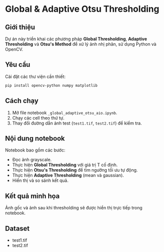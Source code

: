 # Global & Adaptive Otsu Thresholding

## Giới thiệu
Dự án này triển khai các phương pháp **Global Thresholding**, **Adaptive Thresholding** và **Otsu's Method** để xử lý ảnh nhị phân, sử dụng Python và OpenCV.

## Yêu cầu
Cài đặt các thư viện cần thiết:
```bash
pip install opencv-python numpy matplotlib
```

## Cách chạy
1. Mở file notebook `_global_adaptive_otsu_aio.ipynb`.
2. Chạy các cell theo thứ tự.
3. Thay đổi đường dẫn ảnh test (`test1.tif`, `test2.tif`) để kiểm tra.

## Nội dung notebook
Notebook bao gồm các bước:
- Đọc ảnh grayscale.
- Thực hiện **Global Thresholding** với giá trị T cố định.
- Thực hiện **Otsu's Thresholding** để tìm ngưỡng tối ưu tự động.
- Thực hiện **Adaptive Thresholding** (mean và gaussian).
- Hiển thị và so sánh kết quả.


## Kết quả minh họa
Ảnh gốc và ảnh sau khi thresholding sẽ được hiển thị trực tiếp trong notebook.

## Dataset
- test1.tif
- test2.tif
